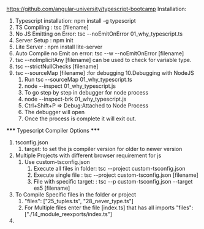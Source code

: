 https://github.com/angular-university/typescript-bootcamp
Installation:

1. Typescript installation: npm install -g typescript
2. TS Compiling : tsc [filename]
3. No JS Emitting on Error: tsc --noEmitOnError 01_why_typescript.ts
4. Server Setup : npm init
5. Lite Server : npm install lite-server
6. Auto Compile no Emit on error: tsc --w --noEmitOnError [filename]
7. tsc --noImplicitAny [filename] can be used to check for variable type.
8. tsc --strictNullChecks [filename]
9. tsc --sourceMap [filename] :for debugging
   10.Debugging with NodeJS
   1. Run tsc --sourceMap 01_why_typescript.ts
   2. node --inspect 01_why_typescript.js
   3. To go step by step in debugger for node process
   4. node --inspect-brk 01_why_typescript.js
   5. Ctrl+Shift+P => Debug:Attached to Node Process
   6. The debugger will open
   7. Once the process is complete it will exit out.

**\*\*\*** Typescript Compiler Options **\*\*\***

1. tsconfig.json
   1. target: to set the js compiler version for older to newer version
2. Multiple Projects with different browser requirement for js
   1. Use custom-tsconfig.json
      1. Execute all files in folder: tsc --project custom-tsconfig.json
      2. Execute single file : tsc --project custom-tsconfig.json [filename]
      3. File with specific target: : tsc --p custom-tsconfig.json --target es5 [filename]
3. To Compile Specific files in the folder or project
   1. "files": ["25_tuples.ts", "28_never_type.ts"]
   2. For Multiple files enter the file [index.ts] that has all imports
      "files": ["./14_module_reexports/index.ts"]
4.
